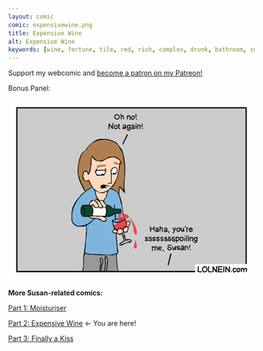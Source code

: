 ```yaml
---
layout: comic
comic: expensivewine.png
title: Expensive Wine
alt: Expensive Wine
keywords: [wine, fortune, tile, red, rich, complex, drunk, bathroom, susan]
---
```


Support my webcomic and [become a patron on my Patreon!](https://www.patreon.com/lolnein)

Bonus Panel:

![Expensive Wine Bonus Panel](/images/expensivewine_bonus.png)


__More Susan-related comics:__

[Part 1: Moisturiser](https://lolnein.com/2018/01/24/moisturiser/)

[Part 2: Expensive Wine](https://lolnein.com/2018/01/30/expensivewine/) <- You are here!

[Part 3: Finally a Kiss](https://lolnein.com/2018/01/31/finallyakiss/)